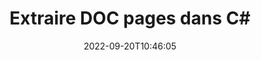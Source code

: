 ---
############################# Static ############################
layout: "auto-gen-merger"
date: 2022-09-20T10:46:05
draft: false
otherformats: docm docx dot dotm dotx epub html mht mhtml odp ods odt one otp ott pdf

############################# Head ############################
head_title: "Extraire DOC pages en C#"
head_description: "Extrayez rapidement des pages d'un fichier DOC en C#. Enregistrez le nouveau document contenant les pages sélectionnées à l'aide de l'API de fusion de documents."

############################# Header ############################
title: "Extraire DOC pages dans C#"
description: "Extrayez DOC pages avec quelques lignes de code .NET."
bg_image: "https://cms.admin.containerize.com/templates/aspose/App_Themes/V3/images/bg/header1.png"
bg_overlay: false
button:
    enable: true
    icon: "fas fa-arrow-down"
    label: "Télécharger la version d'essai gratuite"
    link: "https://downloads.groupdocs.com/merger/net"

############################# SubMenu ############################
submenu:
    enable: true

    left:
        img_alt: "GroupDocs.Merger for .NET"
        image: "https://cms.admin.containerize.com/templates/groupdocs/images/product-logos/90x90-noborder/groupdocs-merger-net.png"
        product: "GroupDocs.Merger"
        platform: ".NET"

    middle:
        button:

            # button loop
            - link: "https://apireference.groupdocs.com/merger/net"
              text: "Référence API"

            # button loop
            - link: "https://github.com/groupdocs-merger"
              text: "Exemples de codes"

            # button loop
            - link: "https://products.groupdocs.app/merger/family"
              text: "Démos en direct"

            # button loop
            - link: "https://purchase.groupdocs.com/pricing/merger/net"
              text: "Tarification"

    right:
        link_download: "https://downloads.groupdocs.com/merger"
        link_learn: "https://docs.groupdocs.com/merger/net"
        link_buy: "https://purchase.groupdocs.com"

############################# About ############################
about:
    enable: true
    title: "À propos de l'API GroupDocs.Merger for .NET"
    content: |
        [GroupDocs.Merger for .NET](/fr/merger/net/) offre une solution simple pour fusionner et diviser en toute sécurité un large éventail de formats de documents, y compris PDF, Microsoft Office (Word, Excel, PowerPoint , OneNote), OpenDocument, HTML, images et bien d'autres dans les applications .NET. En ajoutant seulement quelques lignes de code, effectuez plusieurs opérations sur le document telles que déplacer, supprimer, faire pivoter, échanger, extraire ou modifier l'orientation des pages dans les documents. L'API de fusion de documents prend également en charge la prévisualisation des pages de document sous forme d'image pour analyser la structure, la mise en forme et le contenu du document sur la page.
        
        L'API GroupDocs.Merger est un bon choix pour les solutions d'entreprise qui ont besoin de fonctionnalités d'extraction de pages de fichiers. Ces API sont bien prises en charge sur tous les principaux systèmes d'exploitation et plates-formes, y compris .NET Framework, .NET Standard, .NET Core, Mono.

############################# Steps ############################
steps:
    enable: true
    title_left: "Extraire DOC pages de fichiers dans .NET"
    content_left: |
        [GroupDocs.Merger for .NET](/fr/merger/net/) permet aux développeurs de C# d'extraire facilement les pages souhaitées d'un fichier DOC et de l'enregistrer sous un nouveau fichier contenant les pages sélectionnées en mettant en œuvre quelques étapes faciles.
        
        * Initialisez **ExtractOptions** avec les numéros de page qui doivent apparaître dans le document résultant.
        * Créez une nouvelle instance de **Merger** et transmettez le chemin du document source en tant que paramètre du constructeur.
        * Appelez **ExtractPages** et transmettez l'objet **ExtractOptions**.
        * Appelez **Save** et spécifiez le chemin du fichier pour enregistrer le document résultant.

    title_right: "Configuration requise"
    content_right: |
        Les API GroupDocs.Merger for .NET sont prises en charge sur toutes les principales plates-formes et systèmes d'exploitation. Avant d'exécuter le code ci-dessous, assurez-vous que les prérequis suivants sont installés sur votre système.

        * Systèmes d'exploitation : Microsoft Windows, Linux, MacOS
        * Environnements de développement : Visual Studio, Xamarin, MonoDevelop
        * Cadres: .NET Framework, .NET Standard, .NET Core, Mono
        * Téléchargez la dernière version de GroupDocs.Merger for .NET depuis [NuGet](https://www.nuget.org/packages/groupdocs.merger)
         
    code: |
     {{% merger/additional-styles %}}
     {{< merger/code-merger title="Comment extraire les pages de fichier DOC à l'aide de l'exemple de code C#">}}

        ```csharp    
        // Extrayez DOC pages de fichiers à l'aide de l'API GroupDocs.Merger
        // Initialiser la classe ExtractOptions avec les numéros de page sélectionnés
        ExtractOptions extractOptions = new ExtractOptions(new int[] { 2, 5 });

        // Instancier la fusion avec le document d'entrée DOC
        using (Merger merger = new Merger("input.doc"))
          {
            // Appelez la méthode ExtractPages et transmettez-lui l'objet ExtractOptions
            merger.ExtractPages(extractOptions);
    
            // Appelez la méthode Save pour enregistrer le document de sortie avec les pages extraites
            merger.Save("output.doc");
          }
        ```
     {{< /merger/code-merger >}}

############################# Demos ############################
demos:
    enable: true
    title: "Démos en direct - Extraire DOC pages en ligne"
    content: |
       Extrayez DOC pages de fichiers dès maintenant en visitant le site Web [GroupDocs.Merger Live Demos](https://products.groupdocs.app/splitter/extract-pages/doc).
       La démo en direct présente les avantages suivants.
        
############################# About Formats ############################
about_formats:
    enable: true

############################# More Formats ############################
more_formats:
    enable: true
    title: "Extraire des pages d'autres formats de documents"
    content: |
        .NET documente l'API de fusion et de division pour les formats de fichiers et les images. Extrayez certains des formats de fichiers populaires comme indiqué ci-dessous.

############################# Back to top ###############################
back_to_top:
    enable: true
---